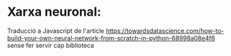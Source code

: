 
# Xarxa neuronal:
  Traducció a Javascript de l'article 
  https://towardsdatascience.com/how-to-build-your-own-neural-network-from-scratch-in-python-68998a08e4f6
  sense fer servir cap biblioteca
